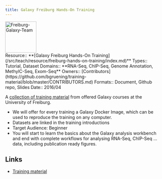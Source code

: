 ```yaml
---
title: Galaxy Freiburg Hands-On Training
---
```

<div class='center'>
<a href='https://github.com/bgruening/training-material'><img src="/src/teach/resource/freiburg-hands-on-training/Freiburg-Galaxy-Team.png" alt="Freiburg-Galaxy-Team" height="100" /></a>
</div>





<div class='deploymentbox'>
 Resource:: **[Galaxy Freiburg Hands-On Training](/src/teach/resource/freiburg-hands-on-training/index.md)**
 Types:: Tutorial, Dataset
 Domains:: **RNA-Seq, ChIP-Seq, Genome Annotation, MethylC-Seq, Exom-Seq** 
 Owners:: [Contributors](https://github.com/bgruening/training-material/blob/master/CONTRIBUTORS.md)
 Formats:: Document, Github repo, Slides
 Date:: 2016/04
</div>

A [collection of training material](https://github.com/bgruening/training-material) from offered Galaxy courses at the University of Freiburg.

* We will offer for every training a Galaxy Docker Image, which can be used to reproduce the training on any computer.
* Datasets are linked in the training introductions
* Target Audience: Beginner
* You will start to learn the basics about the Galaxy analysis workbench and end with complete workflows for analysing RNA-Seq, ChIP-Seq ... data, including publication ready figures.

## Links

* [Training material](https://github.com/bgruening/training-material)
